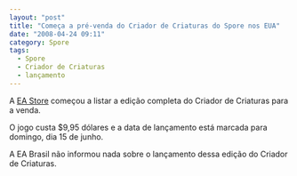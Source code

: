 ```yaml
---
layout: "post"
title: "Começa a pré-venda do Criador de Criaturas do Spore nos EUA"
date: "2008-04-24 09:11"
category: Spore
tags:
  - Spore
  - Criador de Criaturas
  - lançamento
---
```


A [EA Store](http://eastore.ea.com/DRHM/servlet/ControllerServlet?Action=DisplayProductDetailsPage&SiteID=ea&Locale=en_US&productID=96890600) começou a listar a edição completa do Criador de Criaturas para a venda.

O jogo custa $9,95 dólares e a data de lançamento está marcada para domingo, dia 15 de junho.

A EA Brasil não informou nada sobre o lançamento dessa edição do Criador de Criaturas.
